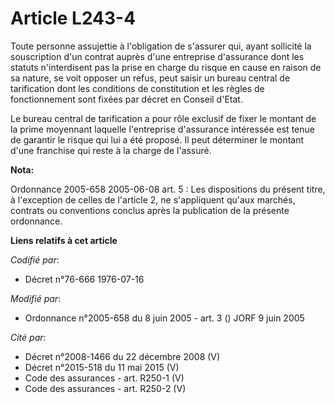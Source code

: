 # Article L243-4

Toute personne assujettie à l'obligation de s'assurer qui, ayant sollicité la souscription d'un contrat auprès d'une
entreprise d'assurance dont les statuts n'interdisent pas la prise en charge du risque en cause en raison de sa nature, se
voit opposer un refus, peut saisir un bureau central de tarification dont les conditions de constitution et les règles de
fonctionnement sont fixées par décret en Conseil d'Etat.

Le bureau central de tarification a pour rôle exclusif de fixer le montant de la prime moyennant laquelle l'entreprise
d'assurance intéressée est tenue de garantir le risque qui lui a été proposé. Il peut déterminer le montant d'une franchise
qui reste à la charge de l'assuré.

**Nota:**

Ordonnance 2005-658 2005-06-08 art. 5 : Les dispositions du présent titre, à l'exception de celles de l'article 2, ne
s'appliquent qu'aux marchés, contrats ou conventions conclus après la publication de la présente ordonnance.

**Liens relatifs à cet article**

_Codifié par_:

  - Décret n°76-666 1976-07-16

_Modifié par_:

  - Ordonnance n°2005-658 du 8 juin 2005 - art. 3 () JORF 9 juin 2005

_Cité par_:

  - Décret n°2008-1466 du 22 décembre 2008 (V)
  - Décret n°2015-518 du 11 mai 2015 (V)
  - Code des assurances - art. R250-1 (V)
  - Code des assurances - art. R250-2 (V)
